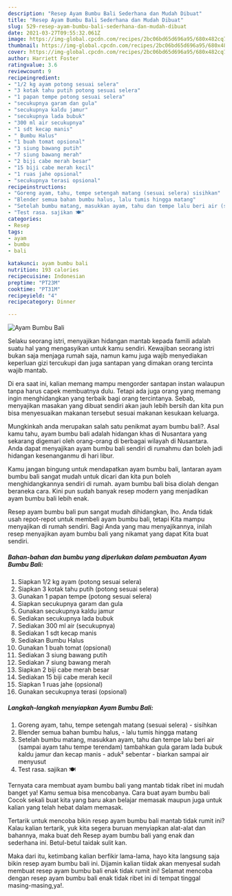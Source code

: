 ```yaml
---
description: "Resep Ayam Bumbu Bali Sederhana dan Mudah Dibuat"
title: "Resep Ayam Bumbu Bali Sederhana dan Mudah Dibuat"
slug: 529-resep-ayam-bumbu-bali-sederhana-dan-mudah-dibuat
date: 2021-03-27T09:55:32.061Z
image: https://img-global.cpcdn.com/recipes/2bc06bd65d696a95/680x482cq70/ayam-bumbu-bali-foto-resep-utama.jpg
thumbnail: https://img-global.cpcdn.com/recipes/2bc06bd65d696a95/680x482cq70/ayam-bumbu-bali-foto-resep-utama.jpg
cover: https://img-global.cpcdn.com/recipes/2bc06bd65d696a95/680x482cq70/ayam-bumbu-bali-foto-resep-utama.jpg
author: Harriett Foster
ratingvalue: 3.6
reviewcount: 9
recipeingredient:
- "1/2 kg ayam potong sesuai selera"
- "3 kotak tahu putih potong sesuai selera"
- "1 papan tempe potong sesuai selera"
- "secukupnya garam dan gula"
- "secukupnya kaldu jamur"
- "secukupnya lada bubuk"
- "300 ml air secukupnya"
- "1 sdt kecap manis"
- " Bumbu Halus"
- "1 buah tomat opsional"
- "3 siung bawang putih"
- "7 siung bawang merah"
- "2 biji cabe merah besar"
- "15 biji cabe merah kecil"
- "1 ruas jahe opsional"
- "secukupnya terasi opsional"
recipeinstructions:
- "Goreng ayam, tahu, tempe setengah matang (sesuai selera) sisihkan"
- "Blender semua bahan bumbu halus, lalu tumis hingga matang"
- "Setelah bumbu matang, masukkan ayam, tahu dan tempe lalu beri air (sampai ayam tahu tempe terendam) tambahkan gula garam lada bubuk kaldu jamur dan kecap manis aduk² sebentar biarkan sampai air menyusut"
- "Test rasa. sajikan 🍽"
categories:
- Resep
tags:
- ayam
- bumbu
- bali

katakunci: ayam bumbu bali 
nutrition: 193 calories
recipecuisine: Indonesian
preptime: "PT23M"
cooktime: "PT31M"
recipeyield: "4"
recipecategory: Dinner

---
```



![Ayam Bumbu Bali](https://img-global.cpcdn.com/recipes/2bc06bd65d696a95/680x482cq70/ayam-bumbu-bali-foto-resep-utama.jpg)

Selaku seorang istri, menyajikan hidangan mantab kepada famili adalah suatu hal yang mengasyikan untuk kamu sendiri. Kewajiban seorang istri bukan saja menjaga rumah saja, namun kamu juga wajib menyediakan keperluan gizi tercukupi dan juga santapan yang dimakan orang tercinta wajib mantab.

Di era  saat ini, kalian memang mampu mengorder santapan instan walaupun tanpa harus capek membuatnya dulu. Tetapi ada juga orang yang memang ingin menghidangkan yang terbaik bagi orang tercintanya. Sebab, menyajikan masakan yang dibuat sendiri akan jauh lebih bersih dan kita pun bisa menyesuaikan makanan tersebut sesuai makanan kesukaan keluarga. 



Mungkinkah anda merupakan salah satu penikmat ayam bumbu bali?. Asal kamu tahu, ayam bumbu bali adalah hidangan khas di Nusantara yang sekarang digemari oleh orang-orang di berbagai wilayah di Nusantara. Anda dapat menyajikan ayam bumbu bali sendiri di rumahmu dan boleh jadi hidangan kesenanganmu di hari libur.

Kamu jangan bingung untuk mendapatkan ayam bumbu bali, lantaran ayam bumbu bali sangat mudah untuk dicari dan kita pun boleh menghidangkannya sendiri di rumah. ayam bumbu bali bisa diolah dengan beraneka cara. Kini pun sudah banyak resep modern yang menjadikan ayam bumbu bali lebih enak.

Resep ayam bumbu bali pun sangat mudah dihidangkan, lho. Anda tidak usah repot-repot untuk membeli ayam bumbu bali, tetapi Kita mampu menyajikan di rumah sendiri. Bagi Anda yang mau menyajikannya, inilah resep menyajikan ayam bumbu bali yang nikamat yang dapat Kita buat sendiri.

<!--inarticleads1-->

##### Bahan-bahan dan bumbu yang diperlukan dalam pembuatan Ayam Bumbu Bali:

1. Siapkan 1/2 kg ayam (potong sesuai selera)
1. Siapkan 3 kotak tahu putih (potong sesuai selera)
1. Gunakan 1 papan tempe (potong sesuai selera)
1. Siapkan secukupnya garam dan gula
1. Gunakan secukupnya kaldu jamur
1. Sediakan secukupnya lada bubuk
1. Sediakan 300 ml air (secukupnya)
1. Sediakan 1 sdt kecap manis
1. Sediakan  Bumbu Halus
1. Gunakan 1 buah tomat (opsional)
1. Sediakan 3 siung bawang putih
1. Sediakan 7 siung bawang merah
1. Siapkan 2 biji cabe merah besar
1. Sediakan 15 biji cabe merah kecil
1. Siapkan 1 ruas jahe (opsional)
1. Gunakan secukupnya terasi (opsional)




<!--inarticleads2-->

##### Langkah-langkah menyiapkan Ayam Bumbu Bali:

1. Goreng ayam, tahu, tempe setengah matang (sesuai selera) - sisihkan
1. Blender semua bahan bumbu halus, - lalu tumis hingga matang
1. Setelah bumbu matang, masukkan ayam, tahu dan tempe lalu beri air (sampai ayam tahu tempe terendam) tambahkan gula garam lada bubuk kaldu jamur dan kecap manis - aduk² sebentar - biarkan sampai air menyusut
1. Test rasa. sajikan 🍽




Ternyata cara membuat ayam bumbu bali yang mantab tidak ribet ini mudah banget ya! Kamu semua bisa mencobanya. Cara buat ayam bumbu bali Cocok sekali buat kita yang baru akan belajar memasak maupun juga untuk kalian yang telah hebat dalam memasak.

Tertarik untuk mencoba bikin resep ayam bumbu bali mantab tidak rumit ini? Kalau kalian tertarik, yuk kita segera buruan menyiapkan alat-alat dan bahannya, maka buat deh Resep ayam bumbu bali yang enak dan sederhana ini. Betul-betul taidak sulit kan. 

Maka dari itu, ketimbang kalian berfikir lama-lama, hayo kita langsung saja bikin resep ayam bumbu bali ini. Dijamin kalian tiidak akan menyesal sudah membuat resep ayam bumbu bali enak tidak rumit ini! Selamat mencoba dengan resep ayam bumbu bali enak tidak ribet ini di tempat tinggal masing-masing,ya!.

